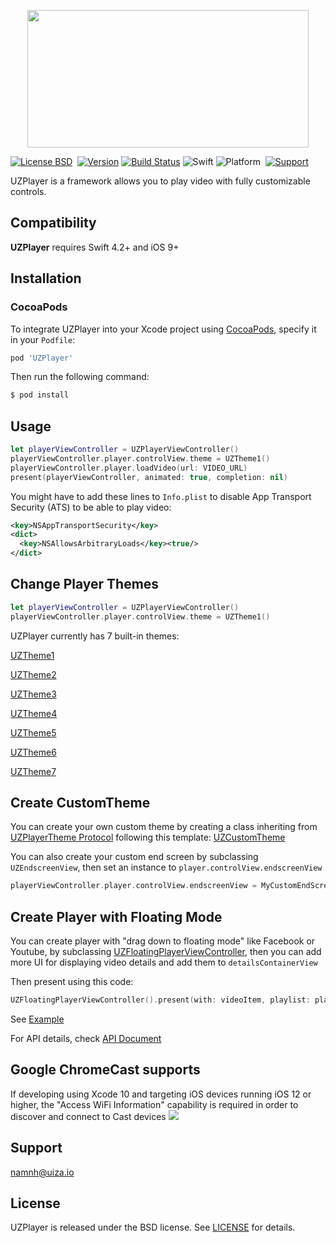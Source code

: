 <p align="center">
<img src="https://d3co7cvuqq9u2k.cloudfront.net/public/image/logo/snake_logo_color.png" data-canonical-src="https://uiza.io" width="450" height="220" />
</p>


[![License BSD](https://img.shields.io/badge/license-BSD-AB2B28.svg?style=flat)](https://raw.githubusercontent.com/uizaio/uiza-android-broadcast-sdk/master/LICENSE)&nbsp;
[![Version](https://img.shields.io/cocoapods/v/UZPlayer.svg?style=flat&color=EE3322)](http://cocoapods.org/pods/UZPlayer)
[![Build Status](https://travis-ci.org/uizaio/snake.sdk.ios-player.svg?branch=master)](https://travis-ci.org/uizaio/snake.sdk.ios-player)
![Swift](https://img.shields.io/badge/%20in-swift%205.0-FA7343.svg)
![Platform](https://img.shields.io/badge/platform-ios-success.svg)&nbsp;
[![Support](https://img.shields.io/badge/ios-9-success.svg)](https://www.apple.com/nl/ios/)&nbsp;

UZPlayer is a framework allows you to play video with fully customizable controls.

## Compatibility

__UZPlayer__ requires Swift 4.2+ and iOS 9+

## Installation


### CocoaPods

To integrate UZPlayer into your Xcode project using [CocoaPods](http://cocoapods.org), specify it in your `Podfile`:

```ruby
pod 'UZPlayer'
```

Then run the following command:

```bash
$ pod install
```

## Usage

``` swift
let playerViewController = UZPlayerViewController()		
playerViewController.player.controlView.theme = UZTheme1()
playerViewController.player.loadVideo(url: VIDEO_URL)
present(playerViewController, animated: true, completion: nil)
```

 You might have to add these lines to `Info.plist` to disable App Transport Security (ATS) to be able to play video:
``` xml
<key>NSAppTransportSecurity</key>  
<dict>  
  <key>NSAllowsArbitraryLoads</key><true/>  
</dict>
```

## Change Player Themes
``` swift
let playerViewController = UZPlayerViewController()
playerViewController.player.controlView.theme = UZTheme1()
```

UZPlayer currently has 7 built-in themes:

[UZTheme1](https://github.com/uizaio/snake.sdk.ios-player/blob/master/themes/theme1.jpg)

[UZTheme2](https://github.com/uizaio/snake.sdk.ios-player/blob/master/themes/theme2.jpg)

[UZTheme3](https://github.com/uizaio/snake.sdk.ios-player/blob/master/themes/theme3.jpg)

[UZTheme4](https://github.com/uizaio/snake.sdk.ios-player/blob/master/themes/theme4.jpg)

[UZTheme5](https://github.com/uizaio/snake.sdk.ios-player/blob/master/themes/theme5.jpg)

[UZTheme6](https://github.com/uizaio/snake.sdk.ios-player/blob/master/themes/theme6.jpg)

[UZTheme7](https://github.com/uizaio/snake.sdk.ios-player/blob/master/themes/theme7.jpg)

## Create CustomTheme

You can create your own custom theme by creating a class inheriting from [UZPlayerTheme Protocol](https://uizaio.github.io/uiza-sdk-player-ios/Protocols/UZPlayerTheme.html) following this template: [UZCustomTheme](https://github.com/uizaio/uiza-sdk-player-ios/blob/master/themes/UZCustomTheme.swift)

You can also create your custom end screen by subclassing `UZEndscreenView`, then set an instance to `player.controlView.endscreenView`
``` swift
playerViewController.player.controlView.endscreenView = MyCustomEndScreen()
```

## Create Player with Floating Mode

You can create player with "drag down to floating mode" like Facebook or Youtube, by subclassing [UZFloatingPlayerViewController](https://uizaio.github.io/uiza-sdk-player-ios/Classes/UZFloatingPlayerViewController.html), then you can add more UI for displaying video details and add them to  `detailsContainerView` 

Then present using this code:
``` swift
UZFloatingPlayerViewController().present(with: videoItem, playlist: playlist)
```

See [Example](https://github.com/uizaio/snake.sdk.ios-player/blob/master/UZPlayerExample)

For API details, check [API Document](https://uizaio.github.io/snake.sdk.ios-player/)

## Google ChromeCast supports
If developing using Xcode 10 and targeting iOS devices running iOS 12 or higher, the "Access WiFi Information" capability is required in order to discover and connect to Cast devices
![](https://developers.google.com/cast/images/xcode_wifi_capability_error.png)

## Support
namnh@uiza.io

## License

UZPlayer is released under the BSD license. See [LICENSE](https://github.com/uizaio/snake.sdk.ios-player/blob/master/LICENSE) for details.
